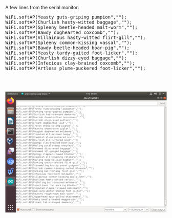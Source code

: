 A few lines from the serial monitor:

<pre>
WiFi.softAP(Yeasty guts-griping pumpion","");
WiFi.softAP(Churlish hasty-witted baggage","");
WiFi.softAP(Spleeny beetle-headed malt-worm","");
WiFi.softAP(Bawdy doghearted coxcomb","");
WiFi.softAP(Villainous hasty-witted flirt-gill","");
WiFi.softAP(Spleeny common-kissing vassal","");
WiFi.softAP(Bawdy beetle-headed boar-pig","");
WiFi.softAP(Yeasty tardy-gaited foot-licker","");
WiFi.softAP(Churlish dizzy-eyed baggage","");
WiFi.softAP(Infecious clay-brained coxcomb","");
WiFi.softAP(Artless plume-puckered foot-licker","");
</pre>
<br />
<br />
<br />
<img src="https://raw.githubusercontent.com/supaplextor/arduino-esp-sketches/master/esp8266/ap-insults.png" />

